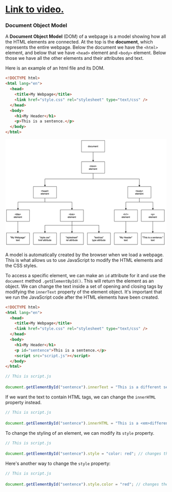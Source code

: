 # [Link to video.](https://www.youtube.com/watch?v=i80HzjEbpUU&list=PLVD25niNi0BnHHieFb-9egE6e3kno8Su-)

### Document Object Model

A **Document Object Model** (DOM) of a webpage is a model showing how all the HTML elements are connected. At the top is the **document**, which represents the entire webpage. Below the document we have the `<html>` element, and below that we have `<head>` element and `<body>` element. Below those we have all the other elements and their attributes and text.

Here is an example of an html file and its DOM.

```html
<!DOCTYPE html>
<html lang="en">
  <head>
    <title>My Webpage</title>
    <link href="style.css" rel="stylesheet" type="text/css" />
  </head>
  <body>
    <h1>My Header</h1>
    <p>This is a sentence.</p>
  </body>
</html>
```

![](../../Images/DOM_Example1.png)

A model is automatically created by the browser when we load a webpage. This is what allows us to use JavaScript to modify the HTML elements and the CSS styles.

To access a specific element, we can make an `id` attribute for it and use the `document` method `.getElementById()`. This will return the element as an object. We can change the text inside a set of opening and closing tags by modifying the `innerText` property of the element object. It's important that we run the JavaScript code after the HTML elements have been created.

```html
<!DOCTYPE html>
<html lang="en">
  <head>
    <title>My Webpage</title>
    <link href="style.css" rel="stylesheet" type="text/css" />
  </head>
  <body>
    <h1>My Header</h1>
    <p id="sentence">This is a sentence.</p>
    <script src="script.js"></script>
  </body>
</html>
```

```js
// This is script.js

document.getElementById("sentence").innerText = "This is a different sentence."; // changes the text in the <p> tag
```

If we want the text to contain HTML tags, we can change the `innerHTML` property instead.


```js
// This is script.js

document.getElementById("sentence").innerHTML = "This is a <em>different</em> sentence."; // changes the HTML code in the <p> tag
```

To change the styling of an element, we can modify its `style` property.

```js
// This is script.js

document.getElementById("sentence").style = "color: red"; // changes the styling of the text in the <p> tag
```

Here's another way to change the `style` property:

```js
// This is script.js

document.getElementById("sentence").style.color = "red"; // changes the styling of the text in the <p> tag
```
